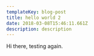 ```yaml
---
templateKey: blog-post
title: hello world 2
date: 2018-03-08T15:46:11.661Z
description: description
---
```

Hi there, testing again.
